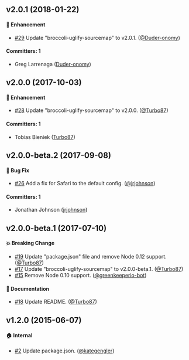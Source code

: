 ## v2.0.1 (2018-01-22)

#### :rocket: Enhancement
* [#29](https://github.com/ember-cli/ember-cli-uglify/pull/29) Update "broccoli-uglify-sourcemap" to v2.0.1. ([@Duder-onomy](https://github.com/Duder-onomy))

#### Committers: 1
- Greg Larrenaga ([Duder-onomy](https://github.com/duder-onomy))

## v2.0.0 (2017-10-03)

#### :rocket: Enhancement
* [#28](https://github.com/ember-cli/ember-cli-uglify/pull/28) Update "broccoli-uglify-sourcemap" to v2.0.0. ([@Turbo87](https://github.com/Turbo87))

#### Committers: 1
- Tobias Bieniek ([Turbo87](https://github.com/Turbo87))


## v2.0.0-beta.2 (2017-09-08)

#### :bug: Bug Fix
* [#26](https://github.com/ember-cli/ember-cli-uglify/pull/26) Add a fix for Safari to the default config. ([@jrjohnson](https://github.com/jrjohnson))

#### Committers: 1
- Jonathan Johnson ([jrjohnson](https://github.com/jrjohnson))

## v2.0.0-beta.1 (2017-07-10)

#### :boom: Breaking Change
* [#19](https://github.com/ember-cli/ember-cli-uglify/pull/19) Update "package.json" file and remove Node 0.12 support. ([@Turbo87](https://github.com/Turbo87))
* [#17](https://github.com/ember-cli/ember-cli-uglify/pull/17) Update "broccoli-uglify-sourcemap" to v2.0.0-beta.1. ([@Turbo87](https://github.com/Turbo87))
* [#15](https://github.com/ember-cli/ember-cli-uglify/pull/15) Remove Node 0.10 support. ([@greenkeeperio-bot](https://github.com/greenkeeperio-bot))

#### :memo: Documentation
* [#18](https://github.com/ember-cli/ember-cli-uglify/pull/18) Update README. ([@Turbo87](https://github.com/Turbo87))


## v1.2.0 (2015-06-07)

#### :house: Internal
* [#2](https://github.com/ember-cli/ember-cli-uglify/pull/2) Update package.json. ([@kategengler](https://github.com/kategengler))
